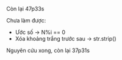 Còn lại 47p33s

Chưa làm được:
- Ước số -> N%i == 0 
- Xóa khoảng trắng trước sau -> str.strip()

Nguyên cứu xong, còn lại 37p31s
